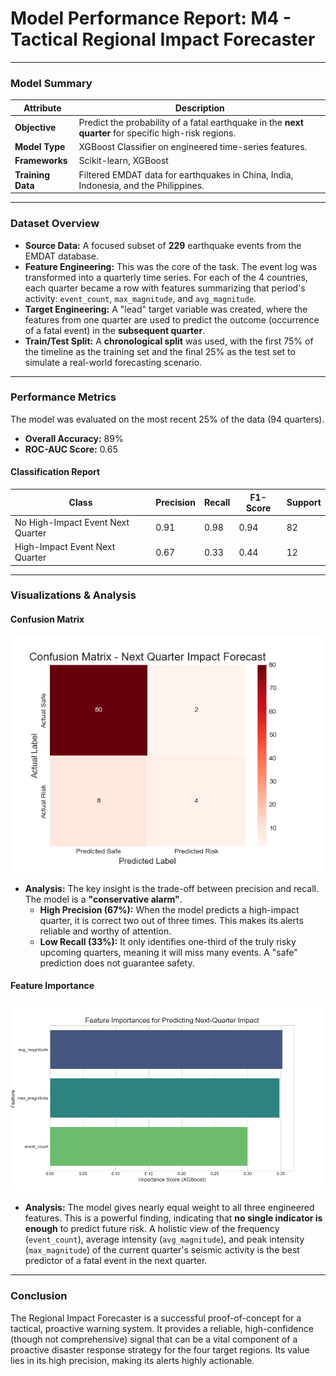 # Model Performance Report: M4 - Tactical Regional Impact Forecaster

---

### Model Summary

| Attribute        | Description                                                               |
| ---------------- | ------------------------------------------------------------------------- |
| **Objective**    | Predict the probability of a fatal earthquake in the **next quarter** for specific high-risk regions. |
| **Model Type**   | XGBoost Classifier on engineered time-series features.                    |
| **Frameworks**   | Scikit-learn, XGBoost                                                     |
| **Training Data**| Filtered EMDAT data for earthquakes in China, India, Indonesia, and the Philippines. |

---

### Dataset Overview

*   **Source Data:** A focused subset of **229** earthquake events from the EMDAT database.
*   **Feature Engineering:** This was the core of the task. The event log was transformed into a quarterly time series. For each of the 4 countries, each quarter became a row with features summarizing that period's activity: `event_count`, `max_magnitude`, and `avg_magnitude`.
*   **Target Engineering:** A "lead" target variable was created, where the features from one quarter are used to predict the outcome (occurrence of a fatal event) in the **subsequent quarter**.
*   **Train/Test Split:** A **chronological split** was used, with the first 75% of the timeline as the training set and the final 25% as the test set to simulate a real-world forecasting scenario.

---

### Performance Metrics

The model was evaluated on the most recent 25% of the data (94 quarters).

*   **Overall Accuracy:** 89%
*   **ROC-AUC Score:** 0.65

#### Classification Report

| Class                             | Precision | Recall | F1-Score | Support |
| --------------------------------- | --------- | ------ | -------- | ------- |
| No High-Impact Event Next Quarter | 0.91      | 0.98   | 0.94     | 82      |
| High-Impact Event Next Quarter    | 0.67      | 0.33   | 0.44     | 12      |

---

### Visualizations & Analysis

#### Confusion Matrix

![Confusion Matrix](../../visuals/04_regional_impact_forecasting/After_Training/confusion_matrix.png)

*   **Analysis:** The key insight is the trade-off between precision and recall. The model is a **"conservative alarm"**.
    *   **High Precision (67%):** When the model predicts a high-impact quarter, it is correct two out of three times. This makes its alerts reliable and worthy of attention.
    *   **Low Recall (33%):** It only identifies one-third of the truly risky upcoming quarters, meaning it will miss many events. A "safe" prediction does not guarantee safety.

#### Feature Importance

![Feature Importance](../../visuals/04_regional_impact_forecasting/After_Training/feature_importance.png)

*   **Analysis:** The model gives nearly equal weight to all three engineered features. This is a powerful finding, indicating that **no single indicator is enough** to predict future risk. A holistic view of the frequency (`event_count`), average intensity (`avg_magnitude`), and peak intensity (`max_magnitude`) of the current quarter's seismic activity is the best predictor of a fatal event in the next quarter.

---

### Conclusion

The Regional Impact Forecaster is a successful proof-of-concept for a tactical, proactive warning system. It provides a reliable, high-confidence (though not comprehensive) signal that can be a vital component of a proactive disaster response strategy for the four target regions. Its value lies in its high precision, making its alerts highly actionable.